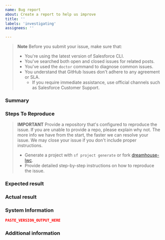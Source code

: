 ```yaml
---
name: Bug report
about: Create a report to help us improve
title: ''
labels: 'investigating'
assignees: ''

---
```

> **Note** 
> Before you submit your issue, make sure that:
> - You're using the latest version of Salesforce CLI.
> - You've searched both open and closed issues for related posts.
> - You've used the `doctor` command to diagnose common issues. 
> - You understand that GitHub Issues don't adhere to any agreement or SLA.
>   - If you require immediate assistance, use official channels such as Salesforce Customer Support.

### Summary
<!-- Short summary of what's going on or to provide context -->

### Steps To Reproduce

> **IMPORTANT**
> Provide a repository that's configured to reproduce the issue. If you are unable to provide a repo, please explain why not. The more info we have from the start, the faster we can resolve your issue.
> We may close your issue if you don't include proper instructions.
>
> - Generate a project with `sf project generate` or fork [dreamhouse-lwc](https://github.com/trailheadapps/dreamhouse-lwc).
> - Provide detailed step-by-step instructions on how to reproduce the issue.


### Expected result
<!-- Describe what should have happened -->

### Actual result
<!-- Describe what actually happened -->

### System Information
<!-- Which shell or terminal are you using? (bash, zsh, powershell 7, cmd.exe, etc) -->
<!-- Paste the **full** output of the `sf version --verbose --json` command below -->

```json
PASTE_VERSION_OUTPUT_HERE
```
### Additional information
<!-- Feel free to attach a screenshot -->
